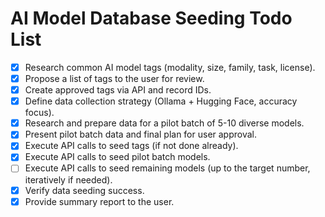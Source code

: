 # AI Model Database Seeding Todo List

- [x] Research common AI model tags (modality, size, family, task, license).
- [x] Propose a list of tags to the user for review.
- [x] Create approved tags via API and record IDs.
- [x] Define data collection strategy (Ollama + Hugging Face, accuracy focus).
- [x] Research and prepare data for a pilot batch of 5-10 diverse models.
- [x] Present pilot batch data and final plan for user approval.
- [x] Execute API calls to seed tags (if not done already).
- [x] Execute API calls to seed pilot batch models.
- [ ] Execute API calls to seed remaining models (up to the target number, iteratively if needed).
- [x] Verify data seeding success.
- [x] Provide summary report to the user.
